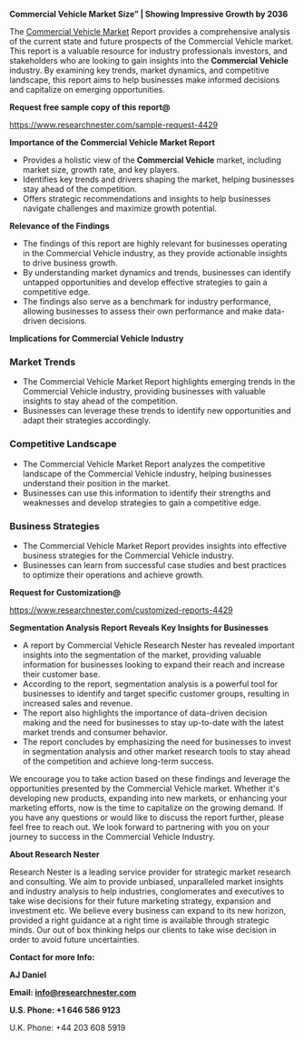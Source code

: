 ﻿<a name="_hlk168498031"></a><a name="_hlk168570615"></a>**Commercial Vehicle Market Size” | Showing Impressive Growth by 2036**

The [Commercial Vehicle Market](https://www.researchnester.com/reports/commercial-vehicle-market/4429) Report provides a comprehensive analysis of the current state and future prospects of the Commercial Vehicle market. This report is a valuable resource for industry professionals investors, and stakeholders who are looking to gain insights into the **Commercial Vehicle** industry. By examining key trends, market dynamics, and competitive landscape, this report aims to help businesses make informed decisions and capitalize on emerging opportunities.

**Request free sample copy of this report@**

<https://www.researchnester.com/sample-request-4429> 

**Importance of the Commercial Vehicle Market Report**

- Provides a holistic view of the **Commercial Vehicle** market, including market size, growth rate, and key players.
- Identifies key trends and drivers shaping the market, helping businesses stay ahead of the competition.
- Offers strategic recommendations and insights to help businesses navigate challenges and maximize growth potential.

**Relevance of the Findings**

- The findings of this report are highly relevant for businesses operating in the Commercial Vehicle industry, as they provide actionable insights to drive business growth.
- By understanding market dynamics and trends, businesses can identify untapped opportunities and develop effective strategies to gain a competitive edge.
- The findings also serve as a benchmark for industry performance, allowing businesses to assess their own performance and make data-driven decisions.

**Implications for Commercial Vehicle Industry**
### **Market Trends**
- The Commercial Vehicle Market Report highlights emerging trends in the Commercial Vehicle industry, providing businesses with valuable insights to stay ahead of the competition.
- Businesses can leverage these trends to identify new opportunities and adapt their strategies accordingly.
### **Competitive Landscape**
- The Commercial Vehicle Market Report analyzes the competitive landscape of the Commercial Vehicle industry, helping businesses understand their position in the market.
- Businesses can use this information to identify their strengths and weaknesses and develop strategies to gain a competitive edge.
### **Business Strategies**
- The Commercial Vehicle Market Report provides insights into effective business strategies for the Commercial Vehicle industry.
- Businesses can learn from successful case studies and best practices to optimize their operations and achieve growth.

**Request for Customization@**

<https://www.researchnester.com/customized-reports-4429> 

**Segmentation Analysis Report Reveals Key Insights for Businesses**

- A report by Commercial Vehicle Research Nester has revealed important insights into the segmentation of the market, providing valuable information for businesses looking to expand their reach and increase their customer base.
- According to the report, segmentation analysis is a powerful tool for businesses to identify and target specific customer groups, resulting in increased sales and revenue.
- The report also highlights the importance of data-driven decision making and the need for businesses to stay up-to-date with the latest market trends and consumer behavior.
- The report concludes by emphasizing the need for businesses to invest in segmentation analysis and other market research tools to stay ahead of the competition and achieve long-term success.

We encourage you to take action based on these findings and leverage the opportunities presented by the Commercial Vehicle market. Whether it's developing new products, expanding into new markets, or enhancing your marketing efforts, now is the time to capitalize on the growing demand. If you have any questions or would like to discuss the report further, please feel free to reach out. We look forward to partnering with you on your journey to success in the Commercial Vehicle Industry.

**About Research Nester**

Research Nester is a leading service provider for strategic market research and consulting. We aim to provide unbiased, unparalleled market insights and industry analysis to help industries, conglomerates and executives to take wise decisions for their future marketing strategy, expansion and investment etc. We believe every business can expand to its new horizon, provided a right guidance at a right time is available through strategic minds. Our out of box thinking helps our clients to take wise decision in order to avoid future uncertainties.

**Contact for more Info:**

**AJ Daniel**

**Email: info@researchnester.com**

**U.S. Phone: +1 646 586 9123**

U.K. Phone: +44 203 608 5919



